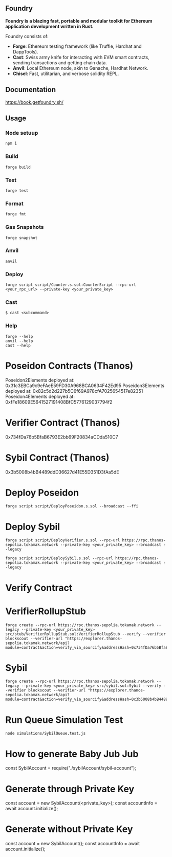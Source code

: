 ## Foundry

**Foundry is a blazing fast, portable and modular toolkit for Ethereum application development written in Rust.**

Foundry consists of:

- **Forge**: Ethereum testing framework (like Truffle, Hardhat and DappTools).
- **Cast**: Swiss army knife for interacting with EVM smart contracts, sending transactions and getting chain data.
- **Anvil**: Local Ethereum node, akin to Ganache, Hardhat Network.
- **Chisel**: Fast, utilitarian, and verbose solidity REPL.

## Documentation

https://book.getfoundry.sh/

## Usage

### Node setuup

```shell
npm i
```

### Build

```shell
forge build
```

### Test

```shell
forge test
```

### Format

```shell
forge fmt
```

### Gas Snapshots

```shell
forge snapshot
```

### Anvil

```shell
anvil
```

### Deploy

```shell
forge script script/Counter.s.sol:CounterScript --rpc-url <your_rpc_url> --private-key <your_private_key>
```

### Cast

```shell
$ cast <subcommand>
```

### Help

```shell
forge --help
anvil --help
cast --help
```

# Poseidon Contracts (Thanos)

Poseidon2Elements deployed at: 0x31c3EBCa9c9eFAeE59FD30A968BCA0634F42Ed95
Poseidon3Elements deployed at: 0x82c5d2d227b5C6f69A978cfA7025654517e82351
Poseidon4Elements deployed at: 0xfFe18609E5641527191408BfC5776129037794f2

# Verifier Contract (Thanos)
0x734fDa76b5BfaB6793E2bb69F20834aCDda510C7

# Sybil Contract (Thanos)
0x3b5008b4bB4489ddD36627d41E55D351D3fAa5dE

# Deploy Poseidon

```shell
forge script script/DeployPoseidon.s.sol --broadcast --ffi
```

# Deploy Sybil

```shell
forge script script/DeployVerifier.s.sol --rpc-url https://rpc.thanos-sepolia.tokamak.network --private-key <your_private_key> --broadcast --legacy
```

```shell
forge script script/DeploySybil.s.sol --rpc-url https://rpc.thanos-sepolia.tokamak.network --private-key <your_private_key> --broadcast --legacy
```

# Verify Contract

# VerifierRollupStub

```shell
forge create --rpc-url https://rpc.thanos-sepolia.tokamak.network --legacy --private-key <your_private_key> src/stub/VerifierRollupStub.sol:VerifierRollupStub --verify --verifier blockscout --verifier-url "https://explorer.thanos-sepolia.tokamak.network/api?module=contract&action=verify_via_sourcify&addressHash=0x734fDa76b5BfaB6793E2bb69F20834aCDda510C7"
```

# Sybil
```shell
forge create --rpc-url https://rpc.thanos-sepolia.tokamak.network --legacy --private-key <your_private_key> src/sybil.sol:Sybil --verify --verifier blockscout --verifier-url "https://explorer.thanos-sepolia.tokamak.network/api?module=contract&action=verify_via_sourcify&addressHash=0x3b5008b4bB4489ddD36627d41E55D351D3fAa5dE"
```

# Run Queue Simulation Test

```shell
node simulations/SybilQueue.test.js
```

# How to generate Baby Jub Jub
const SybilAccount = require("./sybilAccount/sybil-account");

# Generate through Private Key
const account = new SybilAccount(<private_key>);
const accountInfo = await account.initialize();

# Generate without Private Key
const account = new SybilAccount();
const accountInfo = await account.initialize();